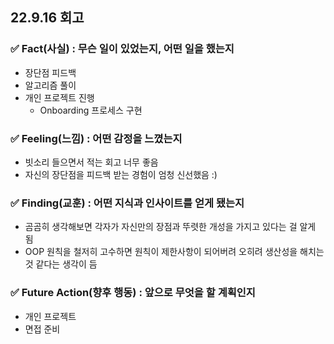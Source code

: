 ## 22.9.16 회고
### ✅ Fact(사실) : 무슨 일이 있었는지, 어떤 일을 했는지
- 장단점 피드백
- 알고리즘 풀이
- 개인 프로젝트 진행
  - Onboarding 프로세스 구현

### ✅ Feeling(느낌) : 어떤 감정을 느꼈는지
- 빗소리 들으면서 적는 회고 너무 좋음
- 자신의 장단점을 피드백 받는 경험이 엄청 신선했음 :)

### ✅ Finding(교훈) : 어떤 지식과 인사이트를 얻게 됐는지
- 곰곰히 생각해보면 각자가 자신만의 장점과 뚜렷한 개성을 가지고 있다는 걸 알게 됨
- OOP 원칙을 철저히 고수하면 원칙이 제한사항이 되어버려 오히려 생산성을 해치는 것 같다는 생각이 듬

### ✅ Future Action(향후 행동) : 앞으로 무엇을 할 계획인지
- 개인 프로젝트
- 면접 준비